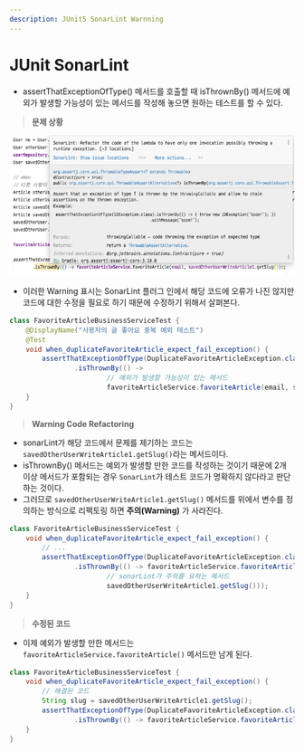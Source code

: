 ```yaml
---
description: JUnit5 SonarLint Warnning
---
```


# JUnit SonarLint 

- assertThatExceptionOfType() 메서드를 호출할 때 isThrownBy() 메서드에 예외가 발생할 가능성이 있는 메서드를 작성해 놓으면 원하는 테스트를 할 수 있다.


> **문제 상황**

![Warning Images](images/assert_exception_issue.png)

- 이러한 Warning 표시는 SonarLint 플러그 인에서 해당 코드에 오류가 나진 않지만 코드에 대한 수정을 필요로 하기 때문에 수정하기 위해서 살펴본다.

```java
class FavoriteArticleBusinessServiceTest {
    @DisplayName("사용자의 글 좋아요 중복 예외 테스트")
    @Test
    void when_duplicateFavoriteArticle_expect_fail_exception() {
        assertThatExceptionOfType(DuplicateFavoriteArticleException.class)
                .isThrownBy(() ->
                        // 예외가 발생할 가능성이 있는 메서드        
                        favoriteArticleService.favoriteArticle(email, savedOtherUserWriteArticle1.getSlug()));    
    }
}
```

> **Warning Code Refactoring**

- sonarLint가 해당 코드에서 문제를 제기하는 코드는 `savedOtherUserWriteArticle1.getSlug()`라는 메서드이다.
- isThrownBy() 메서드는 예외가 발생할 만한 코드를 작성하는 것이기 때문에 2개 이상 메서드가 포함되는 경우 `SonarLint`가 테스트 코드가 명확하지 않다라고 판단하는 것이다.
- 그러므로 `savedOtherUserWriteArticle1.getSlug()` 메서드를 위에서 변수를 정의하는 방식으로 리펙토링 하면 **주의(Warning)** 가 사라진다.

```java
class FavoriteArticleBusinessServiceTest {
    void when_duplicateFavoriteArticle_expect_fail_exception() {
        // ...
        assertThatExceptionOfType(DuplicateFavoriteArticleException.class)
                .isThrownBy(() -> favoriteArticleService.favoriteArticle(email,
                        // sonarLint가 주의를 요하는 메서드
                        savedOtherUserWriteArticle1.getSlug()));
    }
}
```

> **수정된 코드**

- 이제 예외가 발생할 만한 메서드는 `favoriteArticleService.favoriteArticle()` 메서드만 남게 된다.

```java
class FavoriteArticleBusinessServiceTest {
    void when_duplicateFavoriteArticle_expect_fail_exception() {
        // 해결된 코드
        String slug = savedOtherUserWriteArticle1.getSlug();
        assertThatExceptionOfType(DuplicateFavoriteArticleException.class)
                .isThrownBy(() -> favoriteArticleService.favoriteArticle(email, slug));
    }
}
```